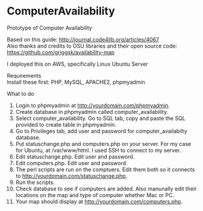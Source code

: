 # ComputerAvailability
Prototype of Computer Availability

Based on this guide: http://journal.code4lib.org/articles/4067  
Also thanks and credits to OSU libraries and their open source code: https://github.com/griggsk/availability-map

I deployed this on AWS, specifically Linux Ubuntu Server

Requirements   
Install these first:
PHP, MySQL, APACHE2, phpmyadmin

What to do   
1. Login to phpmyadmin at http://yourdomain.com/phpmyadmin.   
2. Create database in phpmyadmin called computer_availability.  
3. Select computer_availability. Go to SQL tab, copy and paste the SQL provided to create table in phpmyadmin.  
4. Go to Privileges tab, add user and password for computer_availabilty database.  
5. Put statuschange.php and computers.php on your server. For my case for Ubuntu, at /var/www/html. I used SSH to connect to my server.   
6. Edit statuschange.php. Edit user and password.   
7. Edit computers.php. Edit user and password.  
8. The perl scripts are run on the comptuers. Edit them both so it connects to http://yourdomain.com/statuschange.php.   
9. Run the scripts.   
10. Check database to see if computers are added. Also manunally edit their locations on the map and type of computer whether Mac or PC.  
11. Your map should display at http://yourdomain.com/computers.php. 
